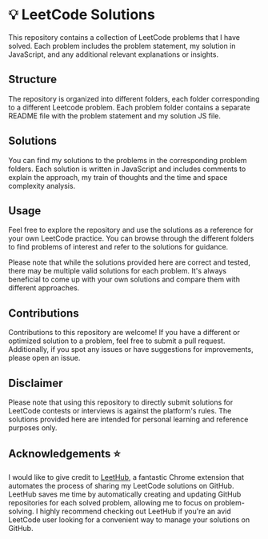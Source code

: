 # :bulb: LeetCode Solutions 

This repository contains a collection of LeetCode problems that I have solved. Each problem includes the problem statement, my solution in JavaScript, and any additional relevant explanations or insights.

## Structure

The repository is organized into different folders, each folder corresponding to a different Leetcode problem. Each problem folder contains a separate README file with the problem statement and my solution JS file.

## Solutions

You can find my solutions to the problems in the corresponding problem folders. Each solution is written in JavaScript and includes comments to explain the approach, my train of thoughts and the time and space complexity analysis.

## Usage

Feel free to explore the repository and use the solutions as a reference for your own LeetCode practice. You can browse through the different folders to find problems of interest and refer to the solutions for guidance.

Please note that while the solutions provided here are correct and tested, there may be multiple valid solutions for each problem. It's always beneficial to come up with your own solutions and compare them with different approaches.

## Contributions

Contributions to this repository are welcome! If you have a different or optimized solution to a problem, feel free to submit a pull request. Additionally, if you spot any issues or have suggestions for improvements, please open an issue.

## Disclaimer

Please note that using this repository to directly submit solutions for LeetCode contests or interviews is against the platform's rules. The solutions provided here are intended for personal learning and reference purposes only.



## Acknowledgements :star:

I would like to give credit to [LeetHub](https://github.com/QasimWani/LeetHub), a fantastic Chrome extension that automates the process of sharing my LeetCode solutions on GitHub. LeetHub saves me time by automatically creating and updating GitHub repositories for each solved problem, allowing me to focus on problem-solving. I highly recommend checking out LeetHub if you're an avid LeetCode user looking for a convenient way to manage your solutions on GitHub.
